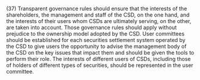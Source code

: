 (37) Transparent governance rules should ensure that the interests of the shareholders, the management and staff of the CSD, on the one hand, and the interests of their users whom CSDs are ultimately serving, on the other, are taken into account. Those governance rules should apply without prejudice to the ownership model adopted by the CSD. User committees should be established for each securities settlement system operated by the CSD to give users the opportunity to advise the management body of the CSD on the key issues that impact them and should be given the tools to perform their role. The interests of different users of CSDs, including those of holders of different types of securities, should be represented in the user committee.